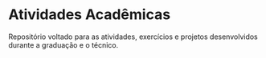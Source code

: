 # Atividades Acadêmicas
Repositório voltado para as atividades, exercícios e projetos desenvolvidos durante a graduação e o técnico.
